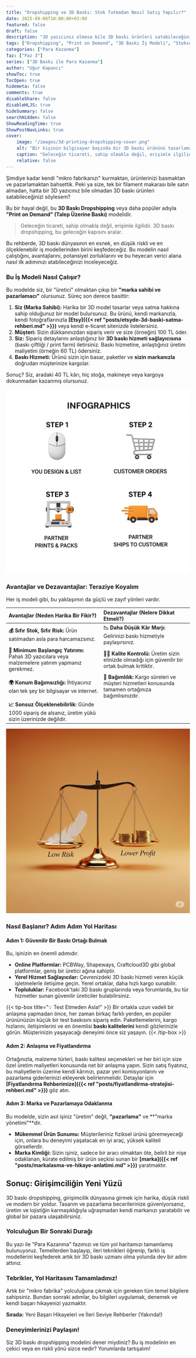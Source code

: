 ```yaml
---
title: "Dropshipping ve 3D Baskı: Stok Tutmadan Nasıl Satış Yapılır?"
date: 2025-09-06T10:00:00+03:00
featured: false
draft: false
description: "3D yazıcınız olmasa bile 3D baskı ürünleri satabileceğinizi biliyor muydunuz? 3D baskı için 'Print on Demand' ve dropshipping iş modelini, avantajlarını, risklerini ve nasıl başlayacağınızı öğrenin."
tags: ["Dropshipping", "Print on Demand", "3D Baskı İş Modeli", "Stoksuz Satış", "Pasif Gelir", "E-ticaret", "Girişimcilik"]
categories: ["Para Kazanma"]
faz: ["Faz 3"]
series: ["3D Baskı ile Para Kazanma"]
author: "Uğur Kapancı"
showToc: true
TocOpen: true
hidemeta: false
comments: true
disableShare: false
disableHLJS: true
hideSummary: false
searchHidden: false
ShowReadingTime: true
ShowPostNavLinks: true
cover:
    image: "/images/3d-printing-dropshipping-cover.png"
    alt: "Bir kişinin bilgisayar başında bir 3D baskı ürününü tasarlaması ve ürünün doğrudan müşteriye giden bir kargo kutusunda belirmesi"
    caption: "Geleceğin ticareti, sahip olmakla değil, erişimle ilgilidir."
    relative: false
---
```


Şimdiye kadar kendi "mikro fabrikanızı" kurmaktan, ürünlerinizi basmaktan ve pazarlamaktan bahsettik. Peki ya size, tek bir filament makarası bile satın almadan, hatta bir 3D yazıcınız bile olmadan 3D baskı ürünleri satabileceğinizi söylesem?

Bu bir hayal değil, bu **3D Baskı Dropshipping** veya daha popüler adıyla **"Print on Demand" (Talep Üzerine Baskı)** modelidir.

> Geleceğin ticareti, sahip olmakla değil, erişimle ilgilidir. 3D baskı dropshipping, bu geleceğin kapısını aralar.

Bu rehberde, 3D baskı dünyasının en esnek, en düşük riskli ve en ölçeklenebilir iş modellerinden birini keşfedeceğiz. Bu modelin nasıl çalıştığını, avantajlarını, potansiyel zorluklarını ve bu heyecan verici alana nasıl ilk adımınızı atabileceğinizi inceleyeceğiz.

### Bu İş Modeli Nasıl Çalışır?

Bu modelde siz, bir "üretici" olmaktan çıkıp bir **"marka sahibi ve pazarlamacı"** olursunuz. Süreç son derece basittir:

1.  **Siz (Marka Sahibi):** Harika bir 3D model tasarlar veya satma hakkına sahip olduğunuz bir model bulursunuz. Bu ürünü, kendi markanızla, kendi fotoğraflarınızla **[Etsy]({{< ref "posts/etsyde-3d-baski-satma-rehberi.md" >}})** veya kendi e-ticaret sitenizde listelersiniz.
2.  **Müşteri:** Sizin dükkanınızdan sipariş verir ve size (örneğin) 100 TL öder.
3.  **Siz:** Sipariş detaylarını anlaştığınız bir **3D baskı hizmeti sağlayıcısına** (baskı çiftliği / print farm) iletirsiniz. Baskı hizmetine, anlaştığınız üretim maliyetini (örneğin 60 TL) ödersiniz.
4.  **Baskı Hizmeti:** Ürünü sizin için basar, paketler ve **sizin markanızla** doğrudan müşterinize kargolar.

Sonuç? Siz, aradaki 40 TL kârı, hiç stoğa, makineye veya kargoya dokunmadan kazanmış olursunuz.

![Bu dört adımı (Tasarım > Sipariş > Üretim > Kargo) gösteren, basit ve anlaşılır bir infografik.](/images/dropshipping-workflow.png)

### Avantajlar ve Dezavantajlar: Teraziye Koyalım

Her iş modeli gibi, bu yaklaşımın da güçlü ve zayıf yönleri vardır.

| Avantajlar (Neden Harika Bir Fikir?) | Dezavantajlar (Nelere Dikkat Etmeli?) |
| :--- | :--- |
| **💰 Sıfır Stok, Sıfır Risk:** Ürün satılmadan asla para harcamazsınız. | **📉 Daha Düşük Kâr Marjı:** Gelirinizi baskı hizmetiyle paylaşırsınız. |
| **🚀 Minimum Başlangıç Yatırımı:** Pahalı 3D yazıcılara veya malzemelere yatırım yapmanız gerekmez. | **🕵️‍♂️ Kalite Kontrolü:** Üretim sizin elinizde olmadığı için güvenilir bir ortak bulmak kritiktir. |
| **🌍 Konum Bağımsızlığı:** İhtiyacınız olan tek şey bir bilgisayar ve internet. | **🚚 Bağımlılık:** Kargo süreleri ve müşteri hizmetleri konusunda tamamen ortağınıza bağımlısınızdır. |
| **📈 Sonsuz Ölçeklenebilirlik:** Günde 1000 sipariş de alsanız, üretim yükü sizin üzerinizde değildir. | |

![Bir terazi görseli. Bir kefesinde "Düşük Risk", diğer kefesinde "Düşük Kâr" yazıyor.](/images/risk-vs-reward.png)

### Nasıl Başlanır? Adım Adım Yol Haritası

#### Adım 1: Güvenilir Bir Baskı Ortağı Bulmak
Bu, işinizin en önemli adımıdır.
* **Online Platformlar:** PCBWay, Shapeways, Craftcloud3D gibi global platformlar, geniş bir üretici ağına sahiptir.
* **Yerel Hizmet Sağlayıcılar:** Çevrenizdeki 3D baskı hizmeti veren küçük işletmelerle iletişime geçin. Yerel ortaklar, daha hızlı kargo sunabilir.
* **Topluluklar:** Facebook'taki 3D baskı gruplarında veya forumlarda, bu tür hizmetler sunan güvenilir üreticiler bulabilirsiniz.

{{< tip-box title="💡 Test Etmeden Asla!" >}}
Bir ortakla uzun vadeli bir anlaşma yapmadan önce, her zaman birkaç farklı yerden, en popüler ürününüzün küçük bir test baskısını sipariş edin. Paketlemelerini, kargo hızlarını, iletişimlerini ve en önemlisi **baskı kalitelerini** kendi gözlerinizle görün. Müşterinizin yaşayacağı deneyimi önce siz yaşayın.
{{< /tip-box >}}

#### Adım 2: Anlaşma ve Fiyatlandırma
Ortağınızla, malzeme türleri, baskı kalitesi seçenekleri ve her biri için size özel üretim maliyetleri konusunda net bir anlaşma yapın. Sizin satış fiyatınız, bu maliyetlerin üzerine kendi kârınızı, pazar yeri komisyonlarını ve pazarlama giderlerinizi ekleyerek belirlenmelidir. Detaylar için **[Fiyatlandırma Rehberimize]({{< ref "posts/fiyatlandirma-stratejisi-rehberi.md" >}})** göz atın.

#### Adım 3: Marka ve Pazarlamaya Odaklanma
Bu modelde, sizin asıl işiniz "üretim" değil, **"pazarlama"** ve **"marka yönetimi"**dir.
* **Mükemmel Ürün Sunumu:** Müşterileriniz fiziksel ürünü göremeyeceği için, onlara bu deneyimi yaşatacak en iyi araç, yüksek kaliteli görsellerdir.
* **Marka Kimliği:** Sizin işiniz, sadece bir aracı olmaktan öte, belirli bir nişe odaklanan, kürate edilmiş bir ürün seçkisi sunan bir **[marka]({{< ref "posts/markalasma-ve-hikaye-anlatimi.md" >}})** yaratmaktır.

## Sonuç: Girişimciliğin Yeni Yüzü

3D baskı dropshipping, girişimcilik dünyasına girmek için harika, düşük riskli ve modern bir yoldur. Tasarım ve pazarlama becerilerinize güveniyorsanız, üretim ve lojistiğin karmaşıklığıyla uğraşmadan kendi markanızı yaratabilir ve global bir pazara ulaşabilirsiniz.

### Yolculuğun Bir Sonraki Durağı

Bu yazı ile "Para Kazanma" fazımızı ve tüm yol haritamızı tamamlamış bulunuyoruz. Temellerden başlayıp, ileri teknikleri öğrenip, farklı iş modellerini keşfederek artık bir 3D baskı uzmanı olma yolunda dev bir adım attınız.

<div class="post-cta-box">
<h3>Tebrikler, Yol Haritasını Tamamladınız!</h3>
<p>Artık bir "mikro fabrika" yolculuğuna çıkmak için gereken tüm temel bilgilere sahipsiniz. Bundan sonraki adımlar, bu bilgileri uygulamak, denemek ve kendi başarı hikayenizi yazmaktır.</p>
<p class="coming-soon-notice"><strong>Sırada:</strong> Yeni Başarı Hikayeleri ve İleri Seviye Rehberler <span>(Yakında!)</span></p>
</div>

### Deneyimlerinizi Paylaşın!
Siz 3D baskı dropshipping modelini dener miydiniz? Bu iş modelinin en çekici veya en riskli yönü sizce nedir? Yorumlarda tartışalım!